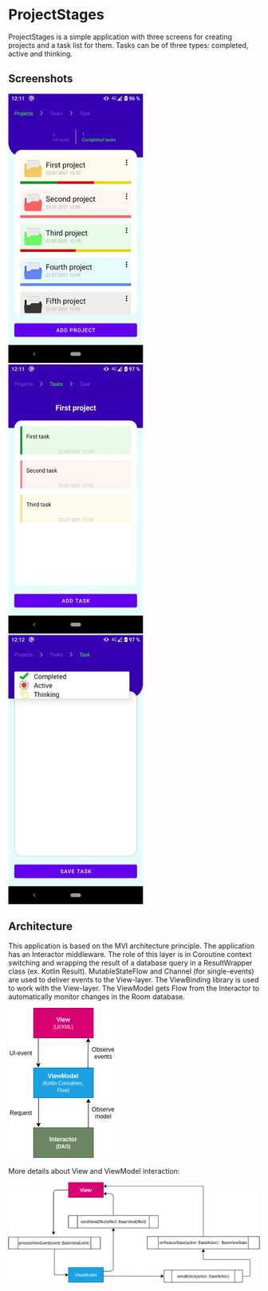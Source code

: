 # ProjectStages
ProjectStages is a simple application with three screens for creating projects and a task list for them. Tasks can be of three types: completed, active and thinking.
## Screenshots
<img src="screenshots/1.png" width="270"> <img src="screenshots/2.png" width="270"> <img src="screenshots/3.png" width="270">

## Architecture
This application is based on the MVI architecture principle. The application has an Interactor middleware. The role of this layer is in Coroutine context switching and wrapping the result of a database query in a ResultWrapper class (ex. Kotlin Result). MutableStateFlow and Channel (for single-events) are used to deliver events to the View-layer. The ViewBinding library is used to work with the View-layer. The ViewModel gets Flow from the Interactor to automatically monitor changes in the Room database.

![alt text](https://github.com/eliasLoker/ProjectStages/blob/master/scheme.png?raw=true "Common scheme")



More details about View and ViewModel interaction:

![alt text](https://github.com/eliasLoker/ProjectStages/blob/master/scheme_view_viewmodel.png "View and ViewModel Interaction")
